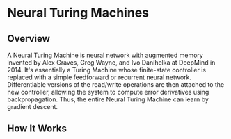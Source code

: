 # Neural Turing Machines

## Overview

A Neural Turing Machine is neural network with augmented memory invented by
Alex Graves, Greg Wayne, and Ivo Danihelka at DeepMind in 2014. It's essentially
a Turing Machine whose finite-state controller is replaced
with a simple feedforward or recurrent neural network. Differentiable versions
of the read/write operations are then attached to the new controller, allowing
the system to compute error derivatives using backpropagation. Thus, the entire 
Neural Turing Machine can learn by gradient descent.

## How It Works
